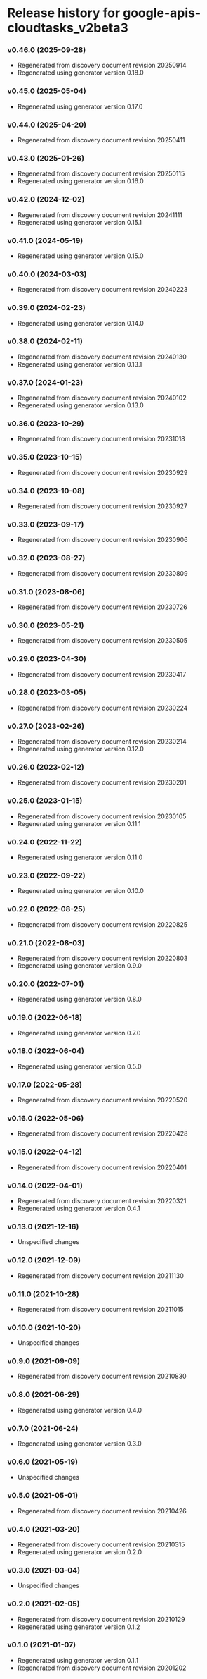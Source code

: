 # Release history for google-apis-cloudtasks_v2beta3

### v0.46.0 (2025-09-28)

* Regenerated from discovery document revision 20250914
* Regenerated using generator version 0.18.0

### v0.45.0 (2025-05-04)

* Regenerated using generator version 0.17.0

### v0.44.0 (2025-04-20)

* Regenerated from discovery document revision 20250411

### v0.43.0 (2025-01-26)

* Regenerated from discovery document revision 20250115
* Regenerated using generator version 0.16.0

### v0.42.0 (2024-12-02)

* Regenerated from discovery document revision 20241111
* Regenerated using generator version 0.15.1

### v0.41.0 (2024-05-19)

* Regenerated using generator version 0.15.0

### v0.40.0 (2024-03-03)

* Regenerated from discovery document revision 20240223

### v0.39.0 (2024-02-23)

* Regenerated using generator version 0.14.0

### v0.38.0 (2024-02-11)

* Regenerated from discovery document revision 20240130
* Regenerated using generator version 0.13.1

### v0.37.0 (2024-01-23)

* Regenerated from discovery document revision 20240102
* Regenerated using generator version 0.13.0

### v0.36.0 (2023-10-29)

* Regenerated from discovery document revision 20231018

### v0.35.0 (2023-10-15)

* Regenerated from discovery document revision 20230929

### v0.34.0 (2023-10-08)

* Regenerated from discovery document revision 20230927

### v0.33.0 (2023-09-17)

* Regenerated from discovery document revision 20230906

### v0.32.0 (2023-08-27)

* Regenerated from discovery document revision 20230809

### v0.31.0 (2023-08-06)

* Regenerated from discovery document revision 20230726

### v0.30.0 (2023-05-21)

* Regenerated from discovery document revision 20230505

### v0.29.0 (2023-04-30)

* Regenerated from discovery document revision 20230417

### v0.28.0 (2023-03-05)

* Regenerated from discovery document revision 20230224

### v0.27.0 (2023-02-26)

* Regenerated from discovery document revision 20230214
* Regenerated using generator version 0.12.0

### v0.26.0 (2023-02-12)

* Regenerated from discovery document revision 20230201

### v0.25.0 (2023-01-15)

* Regenerated from discovery document revision 20230105
* Regenerated using generator version 0.11.1

### v0.24.0 (2022-11-22)

* Regenerated using generator version 0.11.0

### v0.23.0 (2022-09-22)

* Regenerated using generator version 0.10.0

### v0.22.0 (2022-08-25)

* Regenerated from discovery document revision 20220825

### v0.21.0 (2022-08-03)

* Regenerated from discovery document revision 20220803
* Regenerated using generator version 0.9.0

### v0.20.0 (2022-07-01)

* Regenerated using generator version 0.8.0

### v0.19.0 (2022-06-18)

* Regenerated using generator version 0.7.0

### v0.18.0 (2022-06-04)

* Regenerated using generator version 0.5.0

### v0.17.0 (2022-05-28)

* Regenerated from discovery document revision 20220520

### v0.16.0 (2022-05-06)

* Regenerated from discovery document revision 20220428

### v0.15.0 (2022-04-12)

* Regenerated from discovery document revision 20220401

### v0.14.0 (2022-04-01)

* Regenerated from discovery document revision 20220321
* Regenerated using generator version 0.4.1

### v0.13.0 (2021-12-16)

* Unspecified changes

### v0.12.0 (2021-12-09)

* Regenerated from discovery document revision 20211130

### v0.11.0 (2021-10-28)

* Regenerated from discovery document revision 20211015

### v0.10.0 (2021-10-20)

* Unspecified changes

### v0.9.0 (2021-09-09)

* Regenerated from discovery document revision 20210830

### v0.8.0 (2021-06-29)

* Regenerated using generator version 0.4.0

### v0.7.0 (2021-06-24)

* Regenerated using generator version 0.3.0

### v0.6.0 (2021-05-19)

* Unspecified changes

### v0.5.0 (2021-05-01)

* Regenerated from discovery document revision 20210426

### v0.4.0 (2021-03-20)

* Regenerated from discovery document revision 20210315
* Regenerated using generator version 0.2.0

### v0.3.0 (2021-03-04)

* Unspecified changes

### v0.2.0 (2021-02-05)

* Regenerated from discovery document revision 20210129
* Regenerated using generator version 0.1.2

### v0.1.0 (2021-01-07)

* Regenerated using generator version 0.1.1
* Regenerated from discovery document revision 20201202

